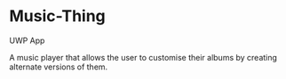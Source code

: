 # Music-Thing
UWP App

A music player that allows the user to customise their albums by creating alternate versions of them.

